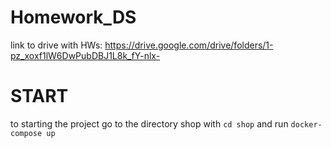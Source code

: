 # Homework_DS

link to drive with HWs: https://drive.google.com/drive/folders/1-pz_xoxf1lW6DwPubDBJ1L8k_fY-nlx-

# START
to starting the project go to the directory shop with `cd shop` and run `docker-compose up`
